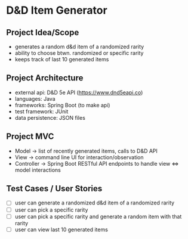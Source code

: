 # D&D Item Generator

## Project Idea/Scope

- generates a random d&d item of a randomized rarity
- ability to choose btwn. randomized or specific rarity
- keeps track of last 10 generated items

## Project Architecture

- external api: D&D 5e API (https://www.dnd5eapi.co)
- languages: Java
- frameworks: Spring Boot (to make api)
- test framework: JUnit
- data persistence: JSON files 

## Project MVC
- Model -> list of recently generated items, calls to D&D API
- View -> command line UI for interaction/observation
- Controller -> Spring Boot RESTful API endpoints to handle view <=> model interactions

## Test Cases / User Stories
- [ ] user can generate a randomized d&d item of a randomized rarity
- [ ] user can pick a specific rarity
- [ ] user can pick a specific rarity and generate a random item with that rarity
- [ ] user can view last 10 generated items
